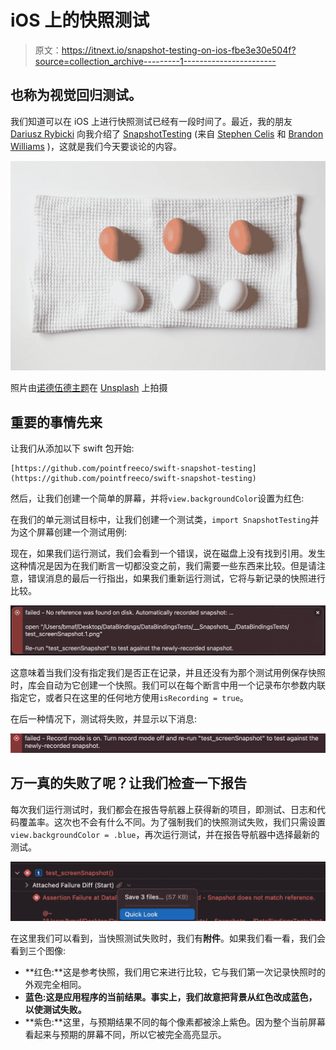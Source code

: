 # iOS 上的快照测试

> 原文：<https://itnext.io/snapshot-testing-on-ios-fbe3e30e504f?source=collection_archive---------1----------------------->

## 也称为视觉回归测试。

我们知道可以在 iOS 上进行快照测试已经有一段时间了。最近，我的朋友 [Dariusz Rybicki](https://medium.com/u/ef3e61188cbd?source=post_page-----fbe3e30e504f--------------------------------) 向我介绍了 [SnapshotTesting](https://github.com/pointfreeco/swift-snapshot-testing) (来自 [Stephen Celis](https://medium.com/u/36377060ece2?source=post_page-----fbe3e30e504f--------------------------------) 和 [Brandon Williams](https://medium.com/u/6c5f26546203?source=post_page-----fbe3e30e504f--------------------------------) )，这就是我们今天要谈论的内容。

![](img/61364a88e800159f7f62a869bce8f986.png)

照片由[诺德伍德主题](https://unsplash.com/@nordwood?utm_source=unsplash&utm_medium=referral&utm_content=creditCopyText)在 [Unsplash](https://unsplash.com/s/photos/comparison?utm_source=unsplash&utm_medium=referral&utm_content=creditCopyText) 上拍摄

## 重要的事情先来

让我们从添加以下 swift 包开始:

```
[https://github.com/pointfreeco/swift-snapshot-testing](https://github.com/pointfreeco/swift-snapshot-testing)
```

然后，让我们创建一个简单的屏幕，并将`view.backgroundColor`设置为红色:

在我们的单元测试目标中，让我们创建一个测试类，`import SnapshotTesting`并为这个屏幕创建一个测试用例:

现在，如果我们运行测试，我们会看到一个错误，说在磁盘上没有找到引用。发生这种情况是因为在我们断言一切都没变之前，我们需要一些东西来比较。但是请注意，错误消息的最后一行指出，如果我们重新运行测试，它将与新记录的快照进行比较。

![](img/f35892b58e101adb829db1fa0cdae904.png)

这意味着当我们没有指定我们是否正在记录，并且还没有为那个测试用例保存快照时，库会自动为它创建一个快照。我们可以在每个断言中用一个记录布尔参数内联指定它，或者只在这里的任何地方使用`isRecording = true`。

在后一种情况下，测试将失败，并显示以下消息:

![](img/65a02606afc79612e417c3ed31c3cec7.png)

## 万一真的失败了呢？让我们检查一下报告

每次我们运行测试时，我们都会在报告导航器上获得新的项目，即测试、日志和代码覆盖率。这次也不会有什么不同。为了强制我们的快照测试失败，我们只需设置`view.backgroundColor = .blue`，再次运行测试，并在报告导航器中选择最新的测试。

![](img/13b49024da463f82d8aad7671cc4bc85.png)

在这里我们可以看到，当快照测试失败时，我们有**附件**。如果我们看一看，我们会看到三个图像:

*   **红色:**这是参考快照，我们用它来进行比较，它与我们第一次记录快照时的外观完全相同。
*   **蓝色:**这是应用程序的当前结果。事实上，我们**故意把背景从红色改成蓝色，以使测试失败。**
*   **紫色:**这里，与预期结果不同的每个像素都被涂上紫色。因为整个当前屏幕看起来与预期的屏幕不同，所以它被完全高亮显示。